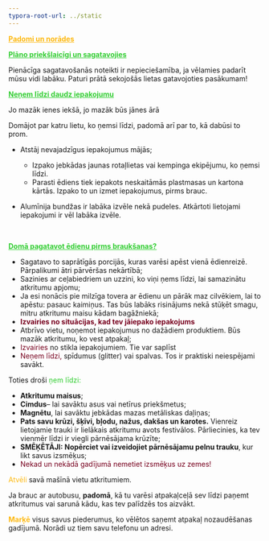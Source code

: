 ```yaml
---
typora-root-url: ../static
---
```


<span class="center" style="color:#fdb913;"><u>**Padomi un norādes**</u></span>



<span style="color:limegreen;"><u>**Plāno priekšlaicīgi un sagatavojies**</u></span>

Pienācīga sagatavošanās noteikti ir nepieciešamība, ja vēlamies padarīt mūsu vidi labāku. Paturi prātā sekojošās lietas gatavojoties pasākumam!



<span style="color:limegreen;"><u>**Neņem līdzi daudz iepakojumu**</u></span>

Jo mazāk ienes iekšā, jo mazāk būs jānes ārā

Domājot par katru lietu, ko ņemsi līdzi, padomā arī par to, kā dabūsi to prom.

- Atstāj nevajadzīgus iepakojumus mājās;

  - Izpako jebkādas jaunas rotaļlietas vai kempinga ekipējumu, ko ņemsi līdzi.
  - Parasti ēdiens tiek iepakots neskaitāmās plastmasas un kartona kārtās. Izpako to un izmet iepakojumus, pirms brauc.

- Alumīnija bundžas ir labāka izvēle nekā pudeles. Atkārtoti lietojami iepakojumi ir vēl labāka izvēle.

  ​

<span style="color:limegreen;"><u>**Domā pagatavot ēdienu pirms braukšanas?**</u></span>

- Sagatavo to saprātīgās porcijās, kuras varēsi apēst vienā ēdienreizē. Pārpalikumi ātri pārvēršas nekārtībā;
- Sazinies ar ceļabiedriem un uzzini, ko viņi ņems līdzi, lai samazinātu atkritumu apjomu;
- Ja esi nonācis pie milzīga tovera ar ēdienu un pārāk maz cilvēkiem, lai to apēstu: pasauc kaimiņus. Tas būs labāks risinājums nekā stūķēt smagu, mitru atkritumu maisu kādam bagāžniekā;
- <span style="color:#77011e;">**Izvairies no situācijas, kad tev jāiepako iepakojums**</span>
- Atbrīvo vietu, noņemot iepakojumus no dažādiem produktiem. Būs mazāk atkritumu, ko vest atpakaļ;
- <span style="color:#77011e;">Izvairies</span> no stikla iepakojumiem. Tie var saplīst
- <span style="color:#77011e;">Neņem līdzi, </span>spīdumus (glitter) vai spalvas. Tos ir praktiski neiespējami savākt.



Toties droši <span style="color:limegreen;">ņem līdzi:</span>

- **Atkritumu maisus**;
- **Cimdus**– lai savāktu asus vai netīrus priekšmetus;
- **Magnētu**, lai savāktu jebkādas mazas metāliskas daļiņas;
- **Pats savu krūzi, šķīvi, bļodu, nažus, dakšas un karotes.** Vienreiz lietojamie trauki ir lielākais atkritumu avots festivālos. Pārliecinies, ka tev vienmēr līdzi ir viegli pārnēsājama krūzīte;
- **SMĒĶĒTĀJI: Nopērciet vai izveidojiet pārnēsājamu pelnu trauku**, kur likt savus izsmēķus;
- <span style="color:#77011e;">Nekad un nekādā gadījumā nemetiet izsmēķus uz zemes!</span>

<span style="color:#fdb913;">Atvēli</span> savā mašīnā vietu atkritumiem.

Ja brauc ar autobusu, **padomā**, kā tu varēsi atpakaļceļā sev līdzi paņemt atkritumus vai sarunā kādu, kas tev palīdzēs tos aizvākt.

<span style="color:#fdb913;">**Marķē**</span> visus savus piederumus, ko vēlētos saņemt atpakaļ nozaudēšanas gadījumā. Norādi uz tiem savu telefonu un adresi.





